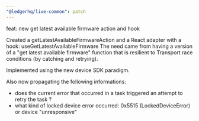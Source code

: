 ```yaml
---
"@ledgerhq/live-common": patch
---
```


feat: new get latest available firmware action and hook

Created a getLatestAvailableFirmwareAction and a React adapter with a hook: useGetLatestAvailableFirmware
The need came from having a version of a "get latest available firmware" function that is resilient
to Transport race conditions (by catching and retrying).

Implemented using the new device SDK paradigm.

Also now propagating the following informations:

- does the current error that occurred in a task triggered an attempt to retry the task ?
- what kind of locked device error occurred: 0x5515 (LockedDeviceError) or device "unresponsive"

